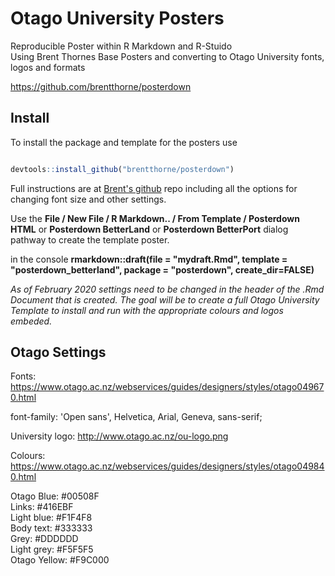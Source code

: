 # Otago University Posters  

Reproducible Poster within R Markdown and R-Stuido  
Using Brent Thornes Base Posters and converting to Otago University fonts, logos and formats

https://github.com/brentthorne/posterdown

## Install
To install the package and template for the posters use 

```r

devtools::install_github("brentthorne/posterdown")

```  

Full instructions are at [Brent's github](https://github.com/brentthorne/posterdown) repo including all the options for changing font size and other settings.

Use the **File / New File / R Markdown.. / From Template / Posterdown HTML**  or **Posterdown BetterLand** or **Posterdown BetterPort** dialog pathway to create the template poster.

in the console
**rmarkdown::draft(file = "mydraft.Rmd", template = "posterdown_betterland", package = "posterdown", create_dir=FALSE)**

*As of February 2020 settings need to be changed in the header of the .Rmd Document that is created. The goal will be to create a full Otago University Template to install and run with the appropriate colours and logos embeded.*

## Otago Settings

Fonts:
https://www.otago.ac.nz/webservices/guides/designers/styles/otago049670.html

font-family: 'Open sans', Helvetica, Arial, Geneva, sans-serif;

University logo: http://www.otago.ac.nz/ou-logo.png

Colours:
https://www.otago.ac.nz/webservices/guides/designers/styles/otago049840.html

Otago Blue: #00508F  
Links: #416EBF  
Light blue: #F1F4F8  
Body text: #333333  
Grey: #DDDDDD  
Light grey: #F5F5F5  
Otago Yellow: #F9C000  


